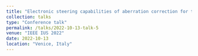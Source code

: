 ```yaml
---
title: "Electronic steering capabilities of aberration correction for transcranial histotripsy"
collection: talks
type: "Conference talk"
permalink: /talks/2022-10-13-talk-5
venue: "IEEE IUS 2022"
date: 2022-10-13
location: "Venice, Italy"
---
```

